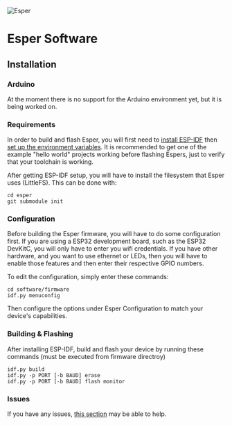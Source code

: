 ![Esper](https://imgur.com/hzfZoeMl.jpg)

# Esper Software

## Installation

### Arduino

At the moment there is no support for the Arduino environment yet, but it is being worked on.

### Requirements

In order to build and flash Esper, you will first need to [install ESP-IDF](https://docs.espressif.com/projects/esp-idf/en/latest/esp32/get-started/#installation-step-by-step) then [set up the environment variables](https://docs.espressif.com/projects/esp-idf/en/latest/esp32/get-started/index.html#step-4-set-up-the-environment-variables). It is recommended to 
get one of the example "hello world" projects working before flashing Espers, just to verify that your toolchain is working.

After getting ESP-IDF setup, you will have to install the filesystem that Esper uses (LittleFS). This can be done with:

    cd esper
    git submodule init

### Configuration

Before building the Esper firmware, you will have to do some configuration first. If you are using a ESP32 development board, such as the ESP32 DevKitC, you will only have to enter
you wifi credentials. If you have other hardware, and you want to use ethernet or LEDs, then you will have to enable those features and then enter their respective GPIO numbers.

To edit the configuration, simply enter these commands:

    cd software/firmware
    idf.py menuconfig

Then configure the options under Esper Configuration to match your device's capabilities.

### Building & Flashing

After installing ESP-IDF, build and flash your device by running these commands (must be executed from firmware directroy)

    idf.py build
    idf.py -p PORT [-b BAUD] erase
    idf.py -p PORT [-b BAUD] flash monitor

### Issues

If you have any issues, [this section](https://docs.espressif.com/projects/esp-idf/en/latest/esp32/get-started/index.html#encountered-issues-while-flashing) may be able to help.
